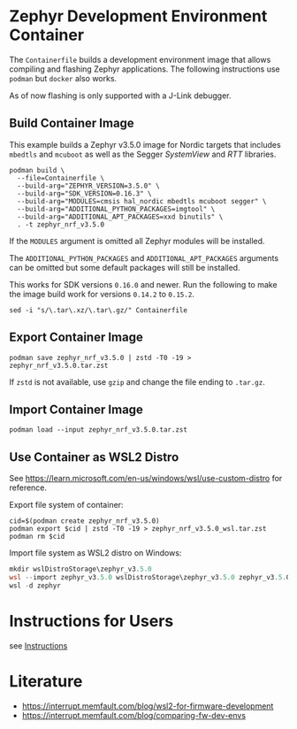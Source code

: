 # Zephyr Development Environment Container

The `Containerfile` builds a development environment image that allows compiling
and flashing Zephyr applications. The following instructions use `podman` but
`docker` also works.

As of now flashing is only supported with a J-Link debugger.

## Build Container Image

This example builds a Zephyr v3.5.0 image for Nordic targets that includes
`mbedtls` and `mcuboot` as well as the Segger *SystemView* and *RTT* libraries.

``` shell
podman build \
  --file=Containerfile \
  --build-arg="ZEPHYR_VERSION=3.5.0" \
  --build-arg="SDK_VERSION=0.16.3" \
  --build-arg="MODULES=cmsis hal_nordic mbedtls mcuboot segger" \
  --build-arg="ADDITIONAL_PYTHON_PACKAGES=imgtool" \
  --build-arg="ADDITIONAL_APT_PACKAGES=xxd binutils" \
  . -t zephyr_nrf_v3.5.0
```

If the `MODULES` argument is omitted all Zephyr modules will be installed.

The `ADDITIONAL_PYTHON_PACKAGES` and `ADDITIONAL_APT_PACKAGES` arguments can be
omitted but some default packages will still be installed.

This works for SDK versions `0.16.0` and newer. Run the following to make the
image build work for versions `0.14.2` to `0.15.2`.

``` shell
sed -i "s/\.tar\.xz/\.tar\.gz/" Containerfile
```

## Export Container Image

``` shell
podman save zephyr_nrf_v3.5.0 | zstd -T0 -19 > zephyr_nrf_v3.5.0.tar.zst
```

If `zstd` is not available, use `gzip` and change the file ending to `.tar.gz`.

## Import Container Image

``` shell
podman load --input zephyr_nrf_v3.5.0.tar.zst
```

## Use Container as WSL2 Distro

See https://learn.microsoft.com/en-us/windows/wsl/use-custom-distro for reference.

Export file system of container:

``` shell
cid=$(podman create zephyr_nrf_v3.5.0)
podman export $cid | zstd -T0 -19 > zephyr_nrf_v3.5.0_wsl.tar.zst
podman rm $cid
```

Import file system as WSL2 distro on Windows:

``` powershell
mkdir wslDistroStorage\zephyr_v3.5.0
wsl --import zephyr_v3.5.0 wslDistroStorage\zephyr_v3.5.0 zephyr_v3.5.0_wsl.tar.zst
wsl -d zephyr
```

# Instructions for Users

see [Instructions](./instructions)

# Literature

- https://interrupt.memfault.com/blog/wsl2-for-firmware-development
- https://interrupt.memfault.com/blog/comparing-fw-dev-envs
